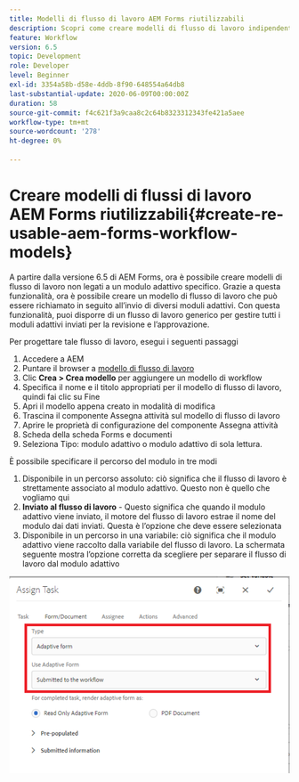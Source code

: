 ```yaml
---
title: Modelli di flusso di lavoro AEM Forms riutilizzabili
description: Scopri come creare modelli di flusso di lavoro indipendenti da Adaptive Forms.
feature: Workflow
version: 6.5
topic: Development
role: Developer
level: Beginner
exl-id: 3354a58b-d58e-4ddb-8f90-648554a64db8
last-substantial-update: 2020-06-09T00:00:00Z
duration: 58
source-git-commit: f4c621f3a9caa8c2c64b8323312343fe421a5aee
workflow-type: tm+mt
source-wordcount: '278'
ht-degree: 0%

---
```


# Creare modelli di flussi di lavoro AEM Forms riutilizzabili{#create-re-usable-aem-forms-workflow-models}

A partire dalla versione 6.5 di AEM Forms, ora è possibile creare modelli di flusso di lavoro non legati a un modulo adattivo specifico. Grazie a questa funzionalità, ora è possibile creare un modello di flusso di lavoro che può essere richiamato in seguito all’invio di diversi moduli adattivi. Con questa funzionalità, puoi disporre di un flusso di lavoro generico per gestire tutti i moduli adattivi inviati per la revisione e l’approvazione.

Per progettare tale flusso di lavoro, esegui i seguenti passaggi

1. Accedere a AEM
1. Puntare il browser a [modello di flusso di lavoro](http://localhost:4502/libs/cq/workflow/admin/console/content/models.html)
1. Clic __Crea > Crea modello__ per aggiungere un modello di workflow
1. Specifica il nome e il titolo appropriati per il modello di flusso di lavoro, quindi fai clic su Fine
1. Apri il modello appena creato in modalità di modifica
1. Trascina il componente Assegna attività sul modello di flusso di lavoro
1. Aprire le proprietà di configurazione del componente Assegna attività
1. Scheda della scheda Forms e documenti
1. Seleziona Tipo: modulo adattivo o modulo adattivo di sola lettura.

È possibile specificare il percorso del modulo in tre modi

1. Disponibile in un percorso assoluto: ciò significa che il flusso di lavoro è strettamente associato al modulo adattivo. Questo non è quello che vogliamo qui
1. **Inviato al flusso di lavoro** - Questo significa che quando il modulo adattivo viene inviato, il motore del flusso di lavoro estrae il nome del modulo dai dati inviati. Questa è l’opzione che deve essere selezionata
1. Disponibile in un percorso in una variabile: ciò significa che il modulo adattivo viene raccolto dalla variabile del flusso di lavoro. La schermata seguente mostra l’opzione corretta da scegliere per separare il flusso di lavoro dal modulo adattivo

![Modelli di flusso di lavoro AEM Forms riutilizzabili](assets/workflomodel.PNG)
